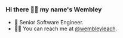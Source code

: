 ### Hi there 👋🏾 my name's Wembley

- 🔭 Senior Software Engineer.
- 👋🏾 You can reach me at [@wembleyleach](https://twitter.com/@wembleyleach).
